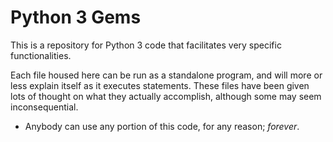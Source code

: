 # Python 3 Gems
This is a repository for Python 3 code that facilitates very specific functionalities.

Each file housed here can be run as a standalone program, and will more or less explain itself as it executes statements.
These files have been given lots of thought on what they actually accomplish, although some may seem inconsequential.

* Anybody can use any portion of this code, for any reason; *forever*.
